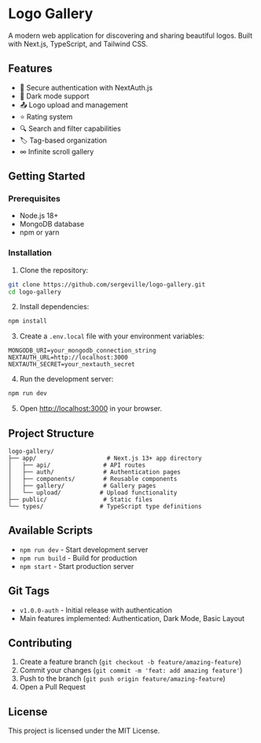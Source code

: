 # Logo Gallery

A modern web application for discovering and sharing beautiful logos. Built with Next.js, TypeScript, and Tailwind CSS.

## Features

- 🔐 Secure authentication with NextAuth.js
- 🌙 Dark mode support
- 📤 Logo upload and management
- ⭐ Rating system
- 🔍 Search and filter capabilities
- 🏷️ Tag-based organization
- ∞ Infinite scroll gallery

## Getting Started

### Prerequisites

- Node.js 18+ 
- MongoDB database
- npm or yarn

### Installation

1. Clone the repository:
```bash
git clone https://github.com/sergeville/logo-gallery.git
cd logo-gallery
```

2. Install dependencies:
```bash
npm install
```

3. Create a `.env.local` file with your environment variables:
```env
MONGODB_URI=your_mongodb_connection_string
NEXTAUTH_URL=http://localhost:3000
NEXTAUTH_SECRET=your_nextauth_secret
```

4. Run the development server:
```bash
npm run dev
```

5. Open [http://localhost:3000](http://localhost:3000) in your browser.

## Project Structure

```
logo-gallery/
├── app/                    # Next.js 13+ app directory
│   ├── api/               # API routes
│   ├── auth/              # Authentication pages
│   ├── components/        # Reusable components
│   ├── gallery/           # Gallery pages
│   └── upload/           # Upload functionality
├── public/                # Static files
└── types/                # TypeScript type definitions
```

## Available Scripts

- `npm run dev` - Start development server
- `npm run build` - Build for production
- `npm start` - Start production server

## Git Tags

- `v1.0.0-auth` - Initial release with authentication
- Main features implemented: Authentication, Dark Mode, Basic Layout

## Contributing

1. Create a feature branch (`git checkout -b feature/amazing-feature`)
2. Commit your changes (`git commit -m 'feat: add amazing feature'`)
3. Push to the branch (`git push origin feature/amazing-feature`)
4. Open a Pull Request

## License

This project is licensed under the MIT License.
